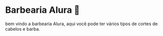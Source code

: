 # Barbearia Alura 💈


  bem vindo a barbearia Alura, aqui você pode ter vários tipos de cortes de cabelos e barba.
